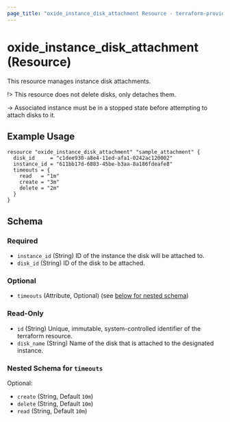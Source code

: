 ```yaml
---
page_title: "oxide_instance_disk_attachment Resource - terraform-provider-oxide"
---
```


# oxide_instance_disk_attachment (Resource)

This resource manages instance disk attachments.

!> This resource does not delete disks, only detaches them.

-> Associated instance must be in a stopped state before attempting to attach disks to it.

## Example Usage

```hcl
resource "oxide_instance_disk_attachment" "sample_attachment" {
  disk_id     = "c1dee930-a8e4-11ed-afa1-0242ac120002"
  instance_id = "611bb17d-6883-45be-b3aa-8a186fdeafe8"
  timeouts = {
    read   = "1m"
    create = "3m"
    delete = "2m"
  }
}
```

## Schema

### Required

- `instance_id` (String) ID of the instance the disk will be attached to.
- `disk_id` (String) ID of the disk to be attached.

### Optional

- `timeouts` (Attribute, Optional) (see [below for nested schema](#nestedatt--timeouts))

### Read-Only

- `id` (String) Unique, immutable, system-controlled identifier of the terraform resource.
- `disk_name` (String) Name of the disk that is attached to the designated instance.

<a id="nestedatt--timeouts"></a>

### Nested Schema for `timeouts`

Optional:

- `create` (String, Default `10m`)
- `delete` (String, Default `10m`)
- `read` (String, Default `10m`)
